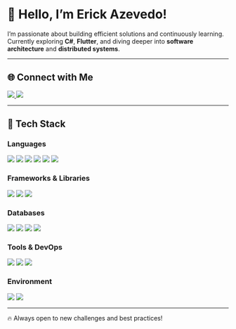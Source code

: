 # 👋 Hello, I’m Erick Azevedo!

I’m passionate about building efficient solutions and continuously learning. Currently exploring **C#**, **Flutter**, and diving deeper into **software architecture** and **distributed systems**.  


---

## 🌐 Connect with Me
  <a href="https://www.linkedin.com/in/erick-azevedo-sousa-0589881b1/" target="_blank">
    <img src="https://img.shields.io/badge/LinkedIn-0A66C2?style=for-the-badge&logo=linkedin&logoColor=white" />
  </a>
  <a href="https://dev.to/azevedoerick" target="_blank">
    <img src="https://img.shields.io/badge/Dev.to-0A0A0A?style=for-the-badge&logo=dev.to&logoColor=white" />
  </a>

---

## 🧠 Tech Stack  

### Languages  
<p>
  <img src="https://img.shields.io/badge/C%23-232323?style=for-the-badge&logo=csharp&logoColor=239120"/>
  <img src="https://img.shields.io/badge/Go-232323?style=for-the-badge&logo=go&logoColor=00ADD8"/>
  <img src="https://img.shields.io/badge/Dart-232323?style=for-the-badge&logo=dart&logoColor=0175C2"/>
  <img src="https://img.shields.io/badge/JavaScript-232323?style=for-the-badge&logo=javascript&logoColor=F7DF1E"/>
  <img src="https://img.shields.io/badge/TypeScript-232323?style=for-the-badge&logo=typescript&logoColor=3178C6"/>
  <img src="https://img.shields.io/badge/Solidity-232323?style=for-the-badge&logo=solidity&logoColor=white"/>
</p>

### Frameworks & Libraries  
<p>
  <img src="https://img.shields.io/badge/Flutter-232323?style=for-the-badge&logo=flutter&logoColor=02569B"/>
  <img src="https://img.shields.io/badge/Angular-232323?style=for-the-badge&logo=angular&logoColor=DD0031"/>
  <img src="https://img.shields.io/badge/AdonisJS-232323?style=for-the-badge&logo=adonisjs&logoColor=5A45FF"/>
</p>

### Databases  
<p>
  <img src="https://img.shields.io/badge/PostgreSQL-232323?style=for-the-badge&logo=postgresql&logoColor=4169E1"/>
  <img src="https://img.shields.io/badge/MongoDB-232323?style=for-the-badge&logo=mongodb&logoColor=47A248"/>
  <img src="https://img.shields.io/badge/MariaDB-232323?style=for-the-badge&logo=mariadb&logoColor=003545"/>
  <img src="https://img.shields.io/badge/Besu-232323?style=for-the-badge&logo=ethereum&logoColor=3C3C3D"/>
</p>

### Tools & DevOps  
<p>
  <img src="https://img.shields.io/badge/Git-232323?style=for-the-badge&logo=git&logoColor=F05032"/>
  <img src="https://img.shields.io/badge/Docker-232323?style=for-the-badge&logo=docker&logoColor=2496ED"/>
  <img src="https://img.shields.io/badge/Bash-232323?style=for-the-badge&logo=gnubash&logoColor=4EAA25"/>
</p>

### Environment  
<p>
  <img src="https://img.shields.io/badge/Fedora-232323?style=for-the-badge&logo=fedora&logoColor=294172"/>
  <img src="https://img.shields.io/badge/VSCode-232323?style=for-the-badge&logo=visualstudiocode&logoColor=007ACC"/>
</p>

---

🔥 Always open to new challenges and best practices!  
